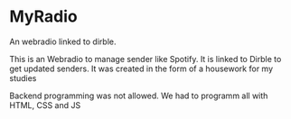 # MyRadio
An webradio linked to dirble.

This is an Webradio to manage sender like Spotify. It is linked to Dirble to get updated senders.
It was created in the form of a housework for my studies

Backend programming was not allowed. We had to programm all with HTML, CSS and JS
